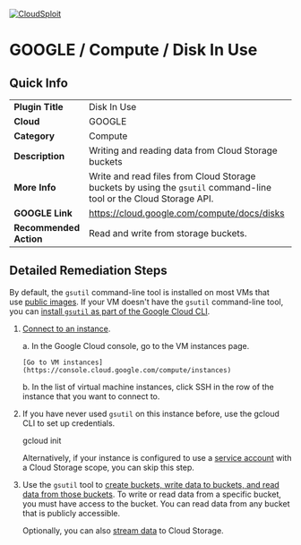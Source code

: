 [![CloudSploit](https://cloudsploit.com/img/logo-new-big-text-100.png "CloudSploit")](https://cloudsploit.com)

# GOOGLE / Compute / Disk In Use

## Quick Info

| | |
|-|-|
| **Plugin Title** | Disk In Use |
| **Cloud** | GOOGLE |
| **Category** | Compute |
| **Description** | Writing and reading data from Cloud Storage buckets |
| **More Info** | Write and read files from Cloud Storage buckets by using the `gsutil` command-line tool or the Cloud Storage API. |
| **GOOGLE Link** | https://cloud.google.com/compute/docs/disks |
| **Recommended Action** | Read and write from storage buckets. |

## Detailed Remediation Steps
By default, the `gsutil` command-line tool is installed on most VMs that use [public images](https://cloud.google.com/compute/docs/images/os-details). If your VM doesn't have the `gsutil` command-line tool, you can [install `gsutil` as part of the Google Cloud CLI](https://cloud.google.com/storage/docs/gsutil_install).

1.  [Connect to an instance](https://cloud.google.com/compute/docs/instances/connecting-to-instance).

    a.  In the Google Cloud console, go to the VM instances page.

        [Go to VM instances](https://console.cloud.google.com/compute/instances)

    b.  In the list of virtual machine instances, click SSH in the row of the instance that you want to connect to.

2.  If you have never used `gsutil` on this instance before, use the gcloud CLI to set up credentials.

    gcloud init

    Alternatively, if your instance is configured to use a [service account](https://cloud.google.com/compute/docs/access/service-accounts) with a Cloud Storage scope, you can skip this step.

3.  Use the `gsutil` tool to [create buckets, write data to buckets, and read data from those buckets](https://cloud.google.com/storage/docs/quickstart-gsutil#create). To write or read data from a specific bucket, you must have access to the bucket. You can read data from any bucket that is publicly accessible.

    Optionally, you can also [stream data](https://cloud.google.com/storage/docs/streaming-uploads) to Cloud Storage.